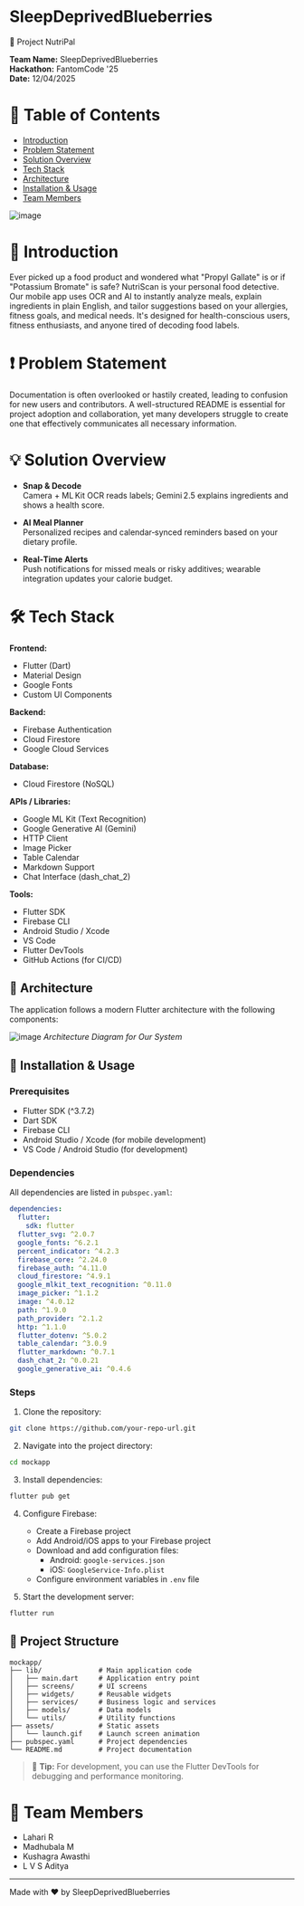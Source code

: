 # SleepDeprivedBlueberries
🚀 Project NutriPal

**Team Name:** SleepDeprivedBlueberries  
**Hackathon:** FantomCode '25  
**Date:** 12/04/2025

# 📖 Table of Contents
- [Introduction](#introduction)
- [Problem Statement](#problem-statement)
- [Solution Overview](#solution-overview)
- [Tech Stack](#tech-stack)
- [Architecture](#architecture)
- [Installation & Usage](#installation--usage)
- [Team Members](#team-members)

![image](https://github.com/user-attachments/assets/d2ec13ce-c35c-4ff4-8b99-65b2e95f0c37)

# 🧠 Introduction
Ever picked up a food product and wondered what "Propyl Gallate" is or if "Potassium Bromate" is safe? NutriScan is your personal food detective. Our mobile app uses OCR and AI to instantly analyze meals, explain ingredients in plain English, and tailor suggestions based on your allergies, fitness goals, and medical needs. It's designed for health-conscious users, fitness enthusiasts, and anyone tired of decoding food labels.

# ❗ Problem Statement
Documentation is often overlooked or hastily created, leading to confusion for new users and contributors. A well-structured README is essential for project adoption and collaboration, yet many developers struggle to create one that effectively communicates all necessary information.

# 💡 Solution Overview

- **Snap & Decode**  
  Camera + ML Kit OCR reads labels; Gemini 2.5 explains ingredients and shows a health score.
  
- **AI Meal Planner**  
  Personalized recipes and calendar‑synced reminders based on your dietary profile.
  
- **Real‑Time Alerts**  
  Push notifications for missed meals or risky additives; wearable integration updates your calorie budget.

# 🛠️ Tech Stack

**Frontend:**
- Flutter (Dart)
- Material Design
- Google Fonts
- Custom UI Components

**Backend:**
- Firebase Authentication
- Cloud Firestore
- Google Cloud Services

**Database:**
- Cloud Firestore (NoSQL)

**APIs / Libraries:**
- Google ML Kit (Text Recognition)
- Google Generative AI (Gemini)
- HTTP Client
- Image Picker
- Table Calendar
- Markdown Support
- Chat Interface (dash_chat_2)

**Tools:**
- Flutter SDK
- Firebase CLI
- Android Studio / Xcode
- VS Code
- Flutter DevTools
- GitHub Actions (for CI/CD)

## 🧩 Architecture

The application follows a modern Flutter architecture with the following components:

![image](https://github.com/user-attachments/assets/92741ef2-c370-4b01-aa55-fb14692ffd1a)
*Architecture Diagram for Our System*


## 🧪 Installation & Usage

### Prerequisites
- Flutter SDK (^3.7.2)
- Dart SDK
- Firebase CLI
- Android Studio / Xcode (for mobile development)
- VS Code / Android Studio (for development)

### Dependencies
All dependencies are listed in `pubspec.yaml`:
```yaml
dependencies:
  flutter:
    sdk: flutter
  flutter_svg: ^2.0.7
  google_fonts: ^6.2.1
  percent_indicator: ^4.2.3
  firebase_core: ^2.24.0
  firebase_auth: ^4.11.0
  cloud_firestore: ^4.9.1
  google_mlkit_text_recognition: ^0.11.0
  image_picker: ^1.1.2
  image: ^4.0.12
  path: ^1.9.0
  path_provider: ^2.1.2
  http: ^1.1.0
  flutter_dotenv: ^5.0.2
  table_calendar: ^3.0.9
  flutter_markdown: ^0.7.1
  dash_chat_2: ^0.0.21
  google_generative_ai: ^0.4.6
```

### Steps

1. Clone the repository:
```bash
git clone https://github.com/your-repo-url.git
```

2. Navigate into the project directory:
```bash
cd mockapp
```

3. Install dependencies:
```bash
flutter pub get
```

4. Configure Firebase:
   - Create a Firebase project
   - Add Android/iOS apps to your Firebase project
   - Download and add configuration files:
     - Android: `google-services.json`
     - iOS: `GoogleService-Info.plist`
   - Configure environment variables in `.env` file

5. Start the development server:
```bash
flutter run
```

## 📌 Project Structure
```
mockapp/
├── lib/              # Main application code
│   ├── main.dart     # Application entry point
│   ├── screens/      # UI screens
│   ├── widgets/      # Reusable widgets
│   ├── services/     # Business logic and services
│   ├── models/       # Data models
│   └── utils/        # Utility functions
├── assets/           # Static assets
│   └── launch.gif    # Launch screen animation
├── pubspec.yaml      # Project dependencies
└── README.md         # Project documentation
```

> 📌 **Tip:** For development, you can use the Flutter DevTools for debugging and performance monitoring.

# 👥 Team Members
- Lahari R
- Madhubala M  
- Kushagra Awasthi
- L V S Aditya

---

Made with ❤️ by SleepDeprivedBlueberries

